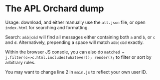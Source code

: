 # The APL Orchard dump
Usage: download, and either manually use the `all.json` file, or open `index.html` for searching and formatting.

Search: `a&b|c&d` will find all messages either containing both `a` and `b`, or `c` and `d`. Alternatively, prepending a space will match `a&b|c&d` exactly.

Within the browser JS console, you can also do `matched = j.filter(c=>c.html.includes(whatever)); render();` to filter or sort by arbitrary rules.

You may want to change line 2 in `main.js` to reflect your own user ID.
